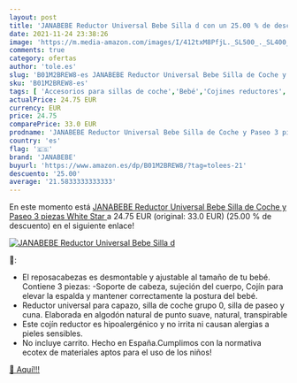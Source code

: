 ```yaml
---
layout: post
title: 'JANABEBE Reductor Universal Bebe Silla d con un 25.00 % de descuento'
date: 2021-11-24 23:38:26
image: 'https://m.media-amazon.com/images/I/412txM8PfjL._SL500_._SL400_.jpg'
comments: true
category: ofertas
author: 'tole.es'
slug: 'B01M2BREW8-es JANABEBE Reductor Universal Bebe Silla de Coche y Paseo 3...'
sku: 'B01M2BREW8-es'
tags: [ 'Accesorios para sillas de coche','Bebé','Cojines reductores','Sillas de coche y accesorios','bebe','coche','de','janabebe','silla', ]
actualPrice: 24.75 EUR
currency: EUR
price: 24.75
comparePrice: 33.0 EUR
prodname: 'JANABEBE Reductor Universal Bebe Silla de Coche y Paseo 3 piezas  White Star '
country: 'es'
flag: '🇪🇸'
brand: 'JANABEBE'
buyurl: 'https://www.amazon.es/dp/B01M2BREW8/?tag=tolees-21'
descuento: '25.00'
average: '21.5833333333333'
---
```


En este momento está [JANABEBE Reductor Universal Bebe Silla de Coche y Paseo 3 piezas  White Star ](https://www.amazon.es/dp/B01M2BREW8/?tag=tolees-21) a 24.75 EUR (original: 33.0 EUR) (25.00 %  de descuento) en el siguiente enlace!

[![JANABEBE Reductor Universal Bebe Silla d](https://m.media-amazon.com/images/I/412txM8PfjL._SL500_._SL400_.jpg)](https://www.amazon.es/dp/B01M2BREW8/?tag=tolees-21)

🔎:

- El reposacabezas es desmontable y ajustable al tamaño de tu bebé. Contiene 3 piezas: -Soporte de cabeza, sujeción del cuerpo, Cojín para elevar la espalda y mantener correctamente la postura del bebé.
- Reductor universal para capazo, silla de coche grupo 0, silla de paseo y cuna. Elaborada en algodón natural de punto suave, natural, transpirable
- Este cojín reductor es hipoalergénico y no irrita ni causan alergias a pieles sensibles.
- No incluye carrito. Hecho en España.Cumplimos con la normativa ecotex de materiales aptos para el uso de los niños!

[🛒 Aquí!!!](https://www.amazon.es/dp/B01M2BREW8/?tag=tolees-21)
